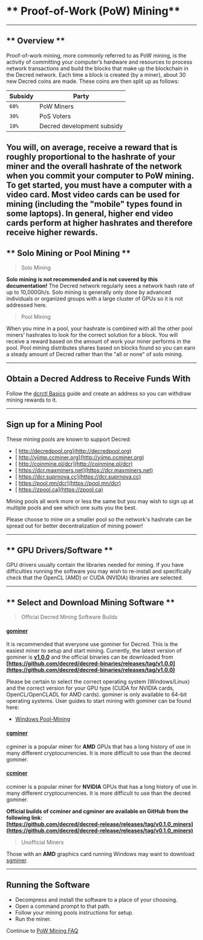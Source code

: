 # ** Proof-of-Work (PoW) Mining**

---

## ** Overview **

Proof-of-work mining, more commonly referred to as PoW mining, is the activity
of committing your computer’s hardware and resources to process network
transactions and build the blocks that make up the blockchain in the Decred
network. Each time a block is created (by a miner), about 30 new Decred coins
are made. These coins are then split up as follows:

Subsidy | Party
---     | ---
`60%`   | PoW Miners
`30%`   | PoS Voters
`10%`   | Decred development subsidy

You will, on average, receive a reward that is roughly proportional to the
hashrate of your miner and the overall hashrate of the network when you commit
your computer to PoW mining. To get started, you must have a computer with a
video card. Most video cards can be used for mining (including the "mobile"
types found in some laptops). In general, higher end video cards perform at
higher hashrates and therefore receive higher rewards.
---

## ** Solo Mining or Pool Mining **

> <i class="fa fa-male"></i> Solo Mining

<i class="fa fa-exclamation-triangle"></i> **Solo mining is not recommended and is not covered by this documentation!** The Decred network regularly sees a network hash rate of up to 10,000Gh/s. Solo mining is generally only done by advanced individuals or organized groups with a large cluster of GPUs so it is not addressed here.

> <i class="fa fa-users"></i> Pool Mining

When you mine in a pool, your hashrate is combined with all the other pool miners’ hashrates to look for the correct solution for a block. You will receive a reward based on the amount of work your miner performs in the pool.
Pool mining distributes shares based on blocks found so you can earn a steady amount of Decred rather than the "all or none" of solo mining.

---

## Obtain a Decred Address to Receive Funds With

Follow the [dcrctl Basics](/getting-started/user-guides/dcrctl-basics.md) guide and create an address so you can withdraw mining rewards to it.

---

## **<i class="fa fa-life-ring"></i> Sign up for a Mining Pool**

These mining pools are known to support Decred:

* [<i class="fa fa-external-link-square"></i> http://decredpool.org](http://decredpool.org)
* [<i class="fa fa-external-link-square"></i> http://yiimp.ccminer.org](http://yiimp.ccminer.org)
* [<i class="fa fa-external-link-square"></i> http://coinmine.pl/dcr](http://coinmine.pl/dcr)
* [<i class="fa fa-external-link-square"></i> https://dcr.maxminers.net](https://dcr.maxminers.net)
* [<i class="fa fa-external-link-square"></i> https://dcr.suprnova.cc](https://dcr.suprnova.cc)
* [<i class="fa fa-external-link-square"></i> https://pool.mn/dcr](https://pool.mn/dcr)
* [<i class="fa fa-external-link-square"></i> https://zpool.ca](https://zpool.ca)

Mining pools all work more or less the same but you may wish to sign up at multiple pools and see which one suits you the best.

Please choose to mine on a smaller pool so the network's hashrate can be spread out for better decentralization of mining power!

---

## ** GPU Drivers/Software **

GPU drivers usually contain the libraries needed for mining.  If you have difficulties running the software you may wish to re-install and specifically check that the OpenCL (AMD) or CUDA (NVIDIA) libraries are selected.

---

## **<i class="fa fa-download"></i> Select and Download Mining Software **

> Official Decred Mining Software Builds

#### **[<i class="fa fa-github"></i> gominer](https://github.com/decred/gominer)**

It is recommended that everyone use gominer for Decred. This is the easiest miner to setup and start mining. Currently, the latest version of gominer is **[<i class="fa fa-github"></i>v1.0.0](https://github.com/decred/gominer/releases/)** and the official binaries can be downloaded from **[https://github.com/decred/decred-binaries/releases/tag/v1.0.0](https://github.com/decred/decred-binaries/releases/tag/v1.0.0)**

Please be certain to select the correct operating system (Windows/Linux) and the correct version for your GPU type (CUDA for NVIDIA cards, OpenCL/OpenCLADL for AMD cards). gominer is only available to 64-bit operating systems. User guides to start mining with gominer can be found here: 

- [Windows Pool-Mining](/mining/proof-of-work/pool-mining/gominer/windows.md)

#### **[<i class="fa fa-github"></i> cgminer](https://github.com/decred/cgminer)**

cgminer is a popular miner for **AMD** GPUs that has a long history of use in many different cryptocurrencies. It is more difficult to use than the decred gominer.

#### **[<i class="fa fa-github"></i> ccminer](https://github.com/decred/ccminer)**

ccminer is a popular miner for **NVIDIA** GPUs that has a long history of use in many different cryptocurrencies. It is more difficult to use than the decred gominer.

**Official builds of ccminer and cgminer are available on GitHub from the following link: <br />
[https://github.com/decred/decred-release/releases/tag/v0.1.0_miners](https://github.com/decred/decred-release/releases/tag/v0.1.0_miners)**

> Unofficial Miners

Those with an **AMD** graphics card running Windows may want to download [sgminer](https://github.com/tpruvot/sgminer/releases).

---

## **Running the Software**

* Decompress and install the software to a place of your choosing.
* Open a command prompt to that path.
* Follow your mining pools instructions for setup.
* Run the miner. 

Continue to [PoW Mining FAQ](/faq/proof-of-work-mining.md)
